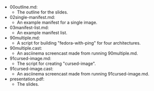 * 00outline.md:
	* The outline for the slides.
* 02single-manifest.md:
	* An example manifest for a single image.
* 03manifest-list.md:
	* An example manifest list.
* 90multiple.md:
	* A script for building "fedora-with-ping" for four architectures.
* 90multiple.cast:
	* An asciinema screencast made from running 90multiple.md.
* 91cursed-image.md:
	* The script for creating "cursed-image".
* 91cursed-image.cast:
	* An asciinema screencast made from running 91cursed-image.md.
* presentation.pdf:
	* The slides.
